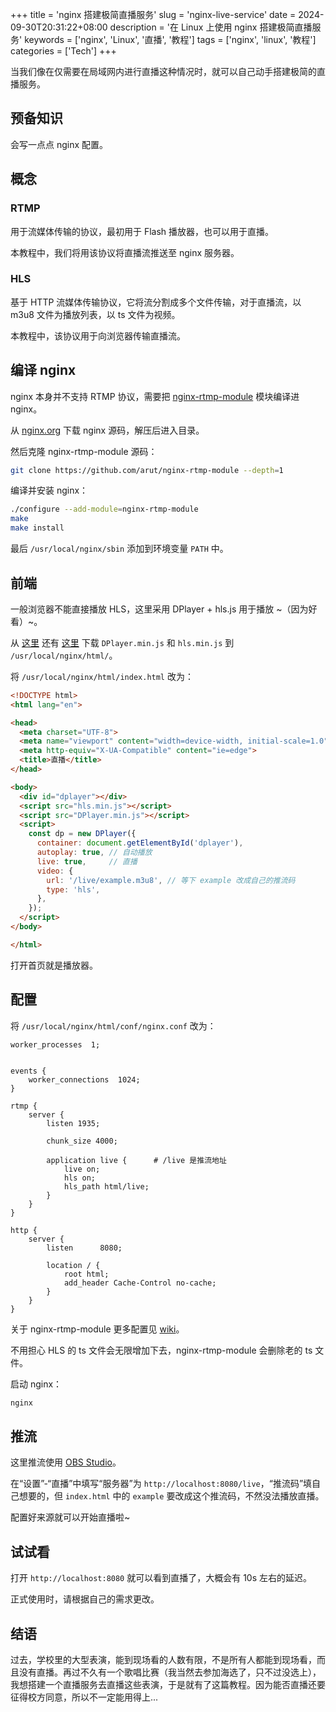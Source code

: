 +++
title = 'nginx 搭建极简直播服务'
slug = 'nginx-live-service'
date = 2024-09-30T20:31:22+08:00
description = '在 Linux 上使用 nginx 搭建极简直播服务'
keywords = ['nginx', 'Linux', '直播', '教程']
tags = ['nginx', 'linux', '教程']
categories = ['Tech']
+++

当我们像在仅需要在局域网内进行直播这种情况时，就可以自己动手搭建极简的直播服务。

## 预备知识

会写一点点 nginx 配置。

## 概念

### RTMP

用于流媒体传输的协议，最初用于 Flash 播放器，也可以用于直播。

本教程中，我们将用该协议将直播流推送至 nginx 服务器。

### HLS

基于 HTTP 流媒体传输协议，它将流分割成多个文件传输，对于直播流，以 m3u8 文件为播放列表，以 ts 文件为视频。

本教程中，该协议用于向浏览器传输直播流。

## 编译 nginx

nginx 本身并不支持 RTMP 协议，需要把 [nginx-rtmp-module](https://github.com/arut/nginx-rtmp-module) 模块编译进 nginx。

从 [nginx.org](https://nginx.org/en/download.html) 下载 nginx 源码，解压后进入目录。

然后克隆 nginx-rtmp-module 源码：

```sh
git clone https://github.com/arut/nginx-rtmp-module --depth=1
```

编译并安装 nginx：

```sh
./configure --add-module=nginx-rtmp-module
make
make install
```

最后 `/usr/local/nginx/sbin` 添加到环境变量 `PATH` 中。

## 前端

一般浏览器不能直接播放 HLS，这里采用 DPlayer + hls.js 用于播放 ~（因为好看）~。

从 [这里](https://www.jsdelivr.com/package/npm/dplayer?tab=files&path=dist) 还有 [这里](https://www.jsdelivr.com/package/npm/hls.js?tab=files&path=dist) 下载 `DPlayer.min.js` 和 `hls.min.js` 到 `/usr/local/nginx/html/`。

将 `/usr/local/nginx/html/index.html` 改为：

```html
<!DOCTYPE html>
<html lang="en">

<head>
  <meta charset="UTF-8">
  <meta name="viewport" content="width=device-width, initial-scale=1.0">
  <meta http-equiv="X-UA-Compatible" content="ie=edge">
  <title>直播</title>
</head>

<body>
  <div id="dplayer"></div>
  <script src="hls.min.js"></script>
  <script src="DPlayer.min.js"></script>
  <script>
    const dp = new DPlayer({
      container: document.getElementById('dplayer'),
      autoplay: true, // 自动播放
      live: true,     // 直播
      video: {
        url: '/live/example.m3u8', // 等下 example 改成自己的推流码
        type: 'hls',
      },
    });
  </script>
</body>

</html>
```

打开首页就是播放器。

## 配置

将 `/usr/local/nginx/html/conf/nginx.conf` 改为：

```nginx
worker_processes  1;


events {
    worker_connections  1024;
}

rtmp {
    server {
        listen 1935;

        chunk_size 4000;

        application live {      # /live 是推流地址
            live on;
            hls on;
            hls_path html/live;
        }
    }
}

http {
    server {
        listen      8080;

        location / {
            root html;
            add_header Cache-Control no-cache;
        }
    }
}
```

关于 nginx-rtmp-module 更多配置见 [wiki](https://github.com/arut/nginx-rtmp-module/wiki/Directives)。

不用担心 HLS 的 ts 文件会无限增加下去，nginx-rtmp-module 会删除老的 ts 文件。

启动 nginx：

```sh
nginx
```

## 推流

这里推流使用 [OBS Studio](https://obsproject.com)。

在“设置”-“直播”中填写“服务器”为 `http://localhost:8080/live`，“推流码”填自己想要的，但 `index.html` 中的 `example` 要改成这个推流码，不然没法播放直播。

配置好来源就可以开始直播啦~

## 试试看

打开 `http://localhost:8080` 就可以看到直播了，大概会有 10s 左右的延迟。

正式使用时，请根据自己的需求更改。

## 结语

过去，学校里的大型表演，能到现场看的人数有限，不是所有人都能到现场看，而且没有直播。再过不久有一个歌唱比赛（我当然去参加海选了，只不过没选上），我想搭建一个直播服务去直播这些表演，于是就有了这篇教程。因为能否直播还要征得校方同意，所以不一定能用得上...

